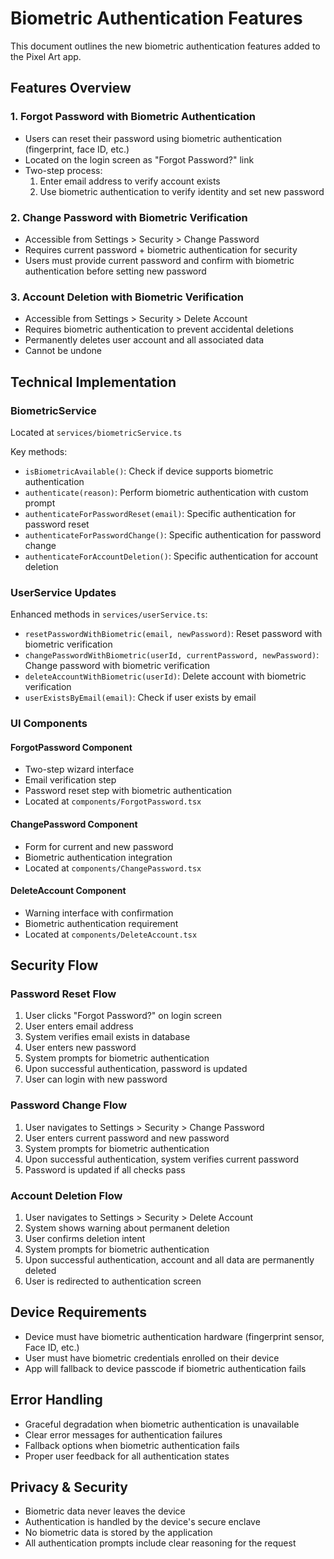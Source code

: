 # Biometric Authentication Features

This document outlines the new biometric authentication features added to the Pixel Art app.

## Features Overview

### 1. Forgot Password with Biometric Authentication

- Users can reset their password using biometric authentication (fingerprint, face ID, etc.)
- Located on the login screen as "Forgot Password?" link
- Two-step process:
  1. Enter email address to verify account exists
  2. Use biometric authentication to verify identity and set new password

### 2. Change Password with Biometric Verification

- Accessible from Settings > Security > Change Password
- Requires current password + biometric authentication for security
- Users must provide current password and confirm with biometric authentication before setting new password

### 3. Account Deletion with Biometric Verification

- Accessible from Settings > Security > Delete Account
- Requires biometric authentication to prevent accidental deletions
- Permanently deletes user account and all associated data
- Cannot be undone

## Technical Implementation

### BiometricService

Located at `services/biometricService.ts`

Key methods:

- `isBiometricAvailable()`: Check if device supports biometric authentication
- `authenticate(reason)`: Perform biometric authentication with custom prompt
- `authenticateForPasswordReset(email)`: Specific authentication for password reset
- `authenticateForPasswordChange()`: Specific authentication for password change
- `authenticateForAccountDeletion()`: Specific authentication for account deletion

### UserService Updates

Enhanced methods in `services/userService.ts`:

- `resetPasswordWithBiometric(email, newPassword)`: Reset password with biometric verification
- `changePasswordWithBiometric(userId, currentPassword, newPassword)`: Change password with biometric verification
- `deleteAccountWithBiometric(userId)`: Delete account with biometric verification
- `userExistsByEmail(email)`: Check if user exists by email

### UI Components

#### ForgotPassword Component

- Two-step wizard interface
- Email verification step
- Password reset step with biometric authentication
- Located at `components/ForgotPassword.tsx`

#### ChangePassword Component

- Form for current and new password
- Biometric authentication integration
- Located at `components/ChangePassword.tsx`

#### DeleteAccount Component

- Warning interface with confirmation
- Biometric authentication requirement
- Located at `components/DeleteAccount.tsx`

## Security Flow

### Password Reset Flow

1. User clicks "Forgot Password?" on login screen
2. User enters email address
3. System verifies email exists in database
4. User enters new password
5. System prompts for biometric authentication
6. Upon successful authentication, password is updated
7. User can login with new password

### Password Change Flow

1. User navigates to Settings > Security > Change Password
2. User enters current password and new password
3. System prompts for biometric authentication
4. Upon successful authentication, system verifies current password
5. Password is updated if all checks pass

### Account Deletion Flow

1. User navigates to Settings > Security > Delete Account
2. System shows warning about permanent deletion
3. User confirms deletion intent
4. System prompts for biometric authentication
5. Upon successful authentication, account and all data are permanently deleted
6. User is redirected to authentication screen

## Device Requirements

- Device must have biometric authentication hardware (fingerprint sensor, Face ID, etc.)
- User must have biometric credentials enrolled on their device
- App will fallback to device passcode if biometric authentication fails

## Error Handling

- Graceful degradation when biometric authentication is unavailable
- Clear error messages for authentication failures
- Fallback options when biometric authentication fails
- Proper user feedback for all authentication states

## Privacy & Security

- Biometric data never leaves the device
- Authentication is handled by the device's secure enclave
- No biometric data is stored by the application
- All authentication prompts include clear reasoning for the request
